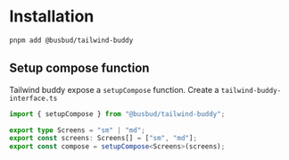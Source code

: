 # Installation

```bash
pnpm add @busbud/tailwind-buddy
```

## Setup compose function

Tailwind buddy expose a `setupCompose` function. Create a `tailwind-buddy-interface.ts`

```ts
import { setupCompose } from "@busbud/tailwind-buddy";

export type Screens = "sm" | "md";
export const screens: Screens[] = ["sm", "md"];
export const compose = setupCompose<Screens>(screens);
```
